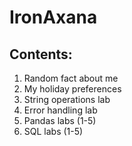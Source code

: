 # IronAxana

## Contents:

1. Random fact about me
2. My holiday preferences
3. String operations lab
4. Error handling lab
5. Pandas labs (1-5)
6. SQL labs (1-5)